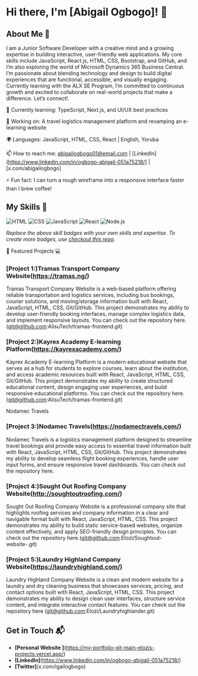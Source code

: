 # Hi there, I'm [Abigail Ogbogo]! 👋

## About Me 🚀

I am a Junior Software Developer with a creative mind and a growing expertise in building interactive, user-friendly web applications. My core skills include JavaScript, React.js, HTML, CSS, Bootstrap, and GitHub, and I’m also exploring the world of Microsoft Dynamics 365 Business Central. I’m passionate about blending technology and design to build digital experiences that are functional, accessible, and visually engaging. Currently learning with the ALX SE Program, I’m committed to continuous growth and excited to collaborate on real-world projects that make a difference. Let’s connect!.

🌱 Currently learning: TypeScript, Next.js, and UI/UX best practices

🔭 Working on: A travel logistics management platform and revamping an e-learning website

🌍 Languages: JavaScript, HTML, CSS, React | English, Yoruba

📫 How to reach me: abigailogbogo01@email.com | [LinkedIn](https://www.linkedin.com/in/ogbogo-abigail-051a75218/] | [x.com/abigailogbogo]

⚡ Fun fact: I can turn a rough wireframe into a responsive interface faster than I brew coffee!
## My Skills 🧠

![HTML](https://img.shields.io/badge/-HTML-E34F26?style=flat-square&logo=html5&logoColor=white)
![CSS](https://img.shields.io/badge/-CSS-1572B6?style=flat-square&logo=css3&logoColor=white)
![JavaScript](https://img.shields.io/badge/-JavaScript-F7DF1E?style=flat-square&logo=javascript&logoColor=black)
![React](https://img.shields.io/badge/-React-61DAFB?style=flat-square&logo=react&logoColor=black)
![Node.js](https://img.shields.io/badge/-Node.js-339933?style=flat-square&logo=node.js&logoColor=white)

*Replace the above skill badges with your own skills and expertise. To create more badges, use [checkout this repo](https://github.com/alexandresanlim/Badges4-README.md-Profile).*


🌟 Featured Projects 💻
### [Project 1:)Tramas Transport Company Website(https://tramas.ng/)
Tramas Transport Company Website is a web-based platform offering reliable transportation and logistics services, including bus bookings, courier solutions, and moving/storage information built with React, JavaScript, HTML, CSS, Git/GitHub. This project demonstrates my ability to develop user-friendly booking interfaces, manage complex logistics data, and implement responsive layouts. You can check out the repository here.(git@github.com:AlisuTech/tramas-frontend.git)

### [Project 2:)Kayrex Academy E-learning Platform(https://kayrexacademy.com/)

Kayrex Academy E-learning Platform is a modern educational website that serves as a hub for students to explore courses, learn about the institution, and access academic resources built with React, JavaScript, HTML, CSS, Git/GitHub. This project demonstrates my ability to create structured educational content, design engaging user experiences, and build responsive educational platforms. You can check out the repository here.(git@github.com:AlisuTech/tramas-frontend.git)

Nodamec Travels
### [Project 3:)Nodamec Travels(https://nodamectravels.com/)

Nodamec Travels is a logistics management platform designed to streamline travel bookings and provide easy access to essential travel information built with React, JavaScript, HTML, CSS, Git/GitHub. This project demonstrates my ability to develop seamless flight booking experiences, handle user input forms, and ensure responsive travel dashboards. You can check out the repository here.

### [Project 4:)Sought Out Roofing Company Website(http://soughtoutroofing.com/)

Sought Out Roofing Company Website is a professional company site that highlights roofing services and company information in a clear and navigable format built with React, JavaScript, HTML, CSS. This project demonstrates my ability to build static service-based websites, organize content effectively, and apply SEO-friendly design principles. You can check out the repository here.(git@github.com:Elozi/Soughtout-website-.git)

### [Project 5:)Laundry Highland Company Website(https://laundryhighland.com/)

Laundry Highland Company Website is a clean and modern website for a laundry and dry cleaning business that showcases services, pricing, and contact options built with React, JavaScript, HTML, CSS. This project demonstrates my ability to design clean user interfaces, structure service content, and integrate interactive contact features. You can check out the repository here (git@github.com:Elozi/Laundryhighlander.git)


## Get in Touch 📬

- **[Personal Website ]**(https://my-portfolio-git-main-elozis-projects.vercel.app/)
- **[LinkedIn]**(https://www.linkedin.com/in/ogbogo-abigail-051a75218/)
- **[Twitter]**(x.com/igailogbogo)



